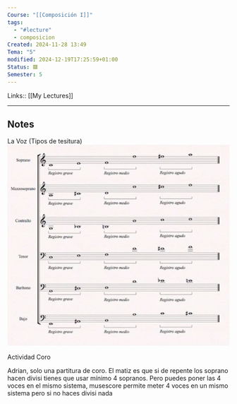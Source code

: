 ```yaml
---
Course: "[[Composición I]]"
tags:
  - "#lecture"
  - composicion
Created: 2024-11-28 13:49
Tema: "5"
modified: 2024-12-19T17:25:59+01:00
Status: 🟥
Semester: 5
---
```

Links:: [[My Lectures]]
___
## Notes

La Voz (Tipos de tesitura)
![](Extras/Images/2024-11-2_12.58.36.png)

Actividad Coro

Adrian, solo una partitura de coro. El matiz es que si de repente los
soprano hacen divisi tienes que usar mínimo 4 sopranos. Pero puedes
poner las 4 voces en el mismo sistema, musescore permite meter 4
voces en un mismo sistema pero si no haces divisi nada
























